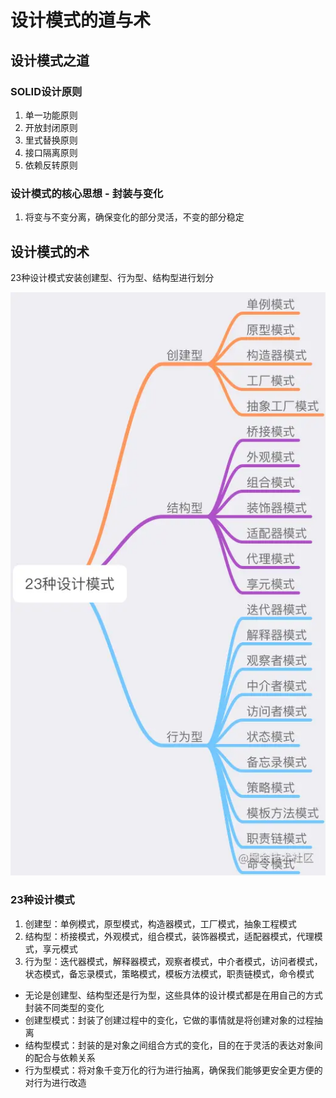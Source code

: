 # 设计模式的道与术

## 设计模式之道

### SOLID设计原则

1. 单一功能原则
2. 开放封闭原则
3. 里式替换原则
4. 接口隔离原则
5. 依赖反转原则

### 设计模式的核心思想 - 封装与变化

1. 将变与不变分离，确保变化的部分灵活，不变的部分稳定

## 设计模式的术

23种设计模式安装创建型、行为型、结构型进行划分

<img src="./image/02.png" />

### 23种设计模式

1. 创建型：单例模式，原型模式，构造器模式，工厂模式，抽象工程模式
2. 结构型：桥接模式，外观模式，组合模式，装饰器模式，适配器模式，代理模式，享元模式
3. 行为型：迭代器模式，解释器模式，观察者模式，中介者模式，访问者模式，状态模式，备忘录模式，策略模式，模板方法模式，职责链模式，命令模式

- 无论是创建型、结构型还是行为型，这些具体的设计模式都是在用自己的方式封装不同类型的变化
- 创建型模式：封装了创建过程中的变化，它做的事情就是将创建对象的过程抽离
- 结构型模式：封装的是对象之间组合方式的变化，目的在于灵活的表达对象间的配合与依赖关系
- 行为型模式：将对象千变万化的行为进行抽离，确保我们能够更安全更方便的对行为进行改造
